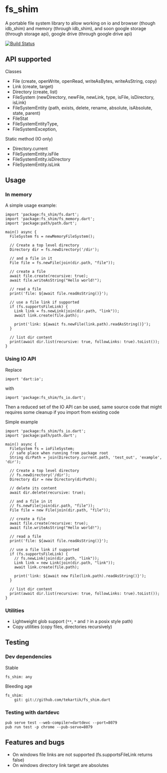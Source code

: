 # fs_shim

A portable file system library to allow working on io and browser (though idb_shim) and memory (through idb_shim), 
and soon google storage (through storage api), google drive (through google drive api)

[![Build Status](https://travis-ci.org/tekartik/fs_shim.dart.svg?branch=master)](https://travis-ci.org/tekartik/fs_shim.dart)

## API supported

Classes

- File (create, openWrite, openRead, writeAsBytes, writeAsString, copy)
- Link (create, target)
- Directory (create, list)
- FileSystem (newDirectory, newFile, newLink, type, isFile, isDirectory, isLink)
- FileSystemEntity (path, exists, delete, rename, absolute, isAbsolute, state, parent)
- FileStat
- FileSystemEntityType,
- FileSystemException,

Static method (IO only)

- Directory.current
- FileSystemEntity.isFile
- FileSystemEntity.isDirectory
- FileSystemEntity.isLink

## Usage

### In memory

A simple usage example:

````
import 'package:fs_shim/fs.dart';
import 'package:fs_shim/fs_memory.dart';
import 'package:path/path.dart';

main() async {
  FileSystem fs = newMemoryFileSystem();

  // Create a top level directory
  Directory dir = fs.newDirectory('/dir');

  // and a file in it
  File file = fs.newFile(join(dir.path, "file"));

  // create a file
  await file.create(recursive: true);
  await file.writeAsString("Hello world!");

  // read a file
  print('file: ${await file.readAsString()}');

  // use a file link if supported
  if (fs.supportsFileLink) {
    Link link = fs.newLink(join(dir.path, "link"));
    await link.create(file.path);

    print('link: ${await fs.newFile(link.path).readAsString()}');
  }

  // list dir content
  print(await dir.list(recursive: true, followLinks: true).toList());
}
````

### Using IO API

Replace

    import 'dart:io';

with

    import 'package:fs_shim/fs_io.dart';

Then a reduced set of the IO API can be used, same source code that might requires some cleanup if you import from
existing code

Simple example

````
import 'package:fs_shim/fs_io.dart';
import 'package:path/path.dart';

main() async {
  FileSystem fs = ioFileSystem;
  // safe place when running from package root
  String dirPath = join(Directory.current.path, 'test_out', 'example', 'dir');

  // Create a top level directory
  // fs.newDirectory('/dir');
  Directory dir = new Directory(dirPath);

  // delete its content
  await dir.delete(recursive: true);

  // and a file in it
  // fs.newFile(join(dir.path, "file"));
  File file = new File(join(dir.path, "file"));

  // create a file
  await file.create(recursive: true);
  await file.writeAsString("Hello world!");

  // read a file
  print('file: ${await file.readAsString()}');

  // use a file link if supported
  if (fs.supportsFileLink) {
    // fs.newLink(join(dir.path, "link"));
    Link link = new Link(join(dir.path, "link"));
    await link.create(file.path);

    print('link: ${await new File(link.path).readAsString()}');
  }

  // list dir content
  print(await dir.list(recursive: true, followLinks: true).toList());
}
````

### Utilities

* Lightweight glob support (`**`, `*` and `?` in a posix style path)
* Copy utilities (copy files, directories recursively)

## Testing

### Dev dependencies

Stable

    fs_shim: any

Bleeding age

    fs_shim:
        git: git://github.com/tekartik/fs_shim.dart

### Testing with dartdevc

    pub serve test --web-compiler=dartdevc --port=8079
    pub run test -p chrome --pub-serve=8079

## Features and bugs

* On windows file links are not supported (fs.supportsFileLink returns false)
* On windows directory link target are absolutes


